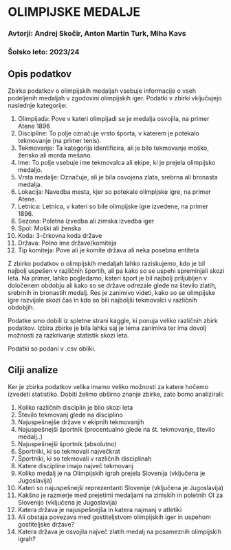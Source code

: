 # OLIMPIJSKE MEDALJE

### Avtorji: Andrej Skočir, Anton Martin Turk, Miha Kavs

### Šolsko leto: 2023/24

## Opis podatkov

Zbirka podatkov o olimpijskih medaljah vsebuje informacije o vseh podeljenih medaljah v zgodovini olimpijskih iger. Podatki v zbirki vključujejo naslednje kategorije:

1. Olimpijada: Pove v kateri olimpijadi se je medalja osvojila, na primer Atene 1896
2. Discipline: To polje označuje vrsto športa, v katerem je potekalo tekmovanje (na primer tenis).
3. Tekmovanje: Ta kategorija identificira, ali je bilo tekmovanje moško, žensko ali morda mešano.
4. Ime: To polje vsebuje ime tekmovalca ali ekipe, ki je prejela olimpijsko medaljo.
5. Vrsta medalje: Označuje, ali je bila osvojena zlata, srebrna ali bronasta medalja.
6. Lokacija: Navedba mesta, kjer so potekale olimpijske igre, na primer Atene.
7. Letnica: Letnica, v kateri so bile olimpijske igre izvedene, na primer 1896.
8. Sezona: Poletna izvedba ali zimska izvedba iger
9. Spol: Moški ali ženska
10. Koda: 3-črkovna koda države
11. Država: Polno ime države/komiteja
12. Tip komiteja: Pove ali je komite država ali neka posebna entiteta


Z zbirko podatkov o olimpijskih medaljah lahko raziskujemo, kdo je bil najbolj uspešen v različnih športih, ali pa kako so se uspehi spreminjali skozi leta. Na primer, lahko pogledamo, kateri šport je bil najbolj priljubljen v določenem obdobju ali kako so se države odrezale glede na število zlatih, srebrnih in bronastih medalj. Res je zanimivo videti, kako so se olimpijske igre razvijale skozi čas in kdo so bili najboljši tekmovalci v različnih obdobjih.

Podatke smo dobili iz spletne strani kaggle, ki ponuja veliko različnih zbirk podatkov. Izbira zbirke je bila lahka saj je tema zanimiva ter ima dovolj možnosti za razkrivanje statistik skozi leta. 

Podatki so podani v .csv obliki.

## Cilji analize
Ker je zbirka podatkov velika imamo veliko možnosti za katere hočemo izvedeti statistiko.
Dobiti želimo obširno znanje zbirke, zato bomo analizirali:

1. Koliko različnih disciplin je bilo skozi leta
2. Število tekmovanj glede na disciplino
3. Najuspešnejše države v ekipnih tekmovanjih
4. Najuspešnejši športnik (procentualno glede na št. tekmovanje, število medalj..)
5. Najuspešnejši športnik (absolutno)
6. Športniki, ki so tekmovali največkrat
7. Športniki, ki so tekmovali v različnih disciplinah
8. Katere discipline imajo največ tekmovanj
9. Koliko medalj je na Olimpijskih igrah prejela Slovenija (vključena je Jugoslavija)
10. Kateri so najuspešnejši reprezentanti Slovenije (vključena je Jugoslavija)
11. Kakšno je razmerje med prejetimi medaljami na zimskih in poletnih OI za Slovenijo (vključena je Jugoslavija)
12. Katera država je najuspešnejša in katera najmanj v atletiki
13. Ali obstaja povezava med gostiteljstvom olimpijskih iger in uspehom gostiteljske države?
14. Katera država je osvojila največ zlatih medalj na posameznih olimpijskih igrah?

